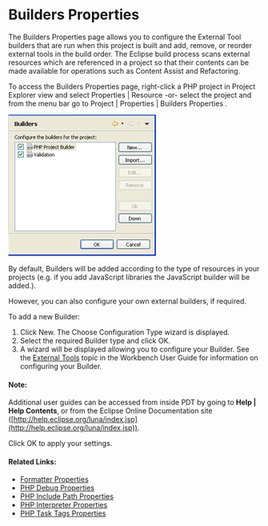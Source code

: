 # Builders Properties

<!--context:builders_properties-->

The Builders Properties page allows you to configure the External Tool builders that are run when this project is built and add, remove, or reorder external tools in the build order.  The Eclipse build process scans external resources which are referenced in a project so that their contents can be made available for operations such as Content Assist and Refactoring.

To access the Builders Properties page, right-click a PHP project in Project Explorer view and select Properties | Resource -or- select the project and from the menu bar go to Project | Properties | Builders Properties .

![properties_builders.png](images/properties_builders.png "properties_builders.png")

By default, Builders will be added according to the type of resources in your projects (e.g. if you add JavaScript libraries the JavaScript builder will be added.).

However, you can also configure your own external builders, if required.

<!--ref-start-->

To add a new Builder:

 1. Click New.  The Choose Configuration Type wizard is displayed.
 2. Select the required Builder type and click OK.
 3. A wizard will be displayed allowing you to configure your Builder.  See the [External Tools](PLUGINS_ROOT/org.eclipse.platform.doc.user/concepts/concepts-exttools.htm)  topic in the Workbench User Guide for information on configuring your Builder.

<!--note-start-->

#### Note:

Additional user guides can be accessed from inside PDT by going to **Help | Help Contents**, or from the Eclipse Online Documentation site ([http://help.eclipse.org/luna/index.jsp](http://help.eclipse.org/luna/index.jsp)).

<!--note-end-->

Click OK to apply your settings.

<!--ref-end-->

<!--links-start-->

#### Related Links:

 * [Formatter Properties](../../032-reference/040-php_project_properties/024-code_style_properties/016-formatter_properties.md)
 * [PHP Debug Properties](040-php_debug_properties.md)
 * [PHP Include Path Properties](048-php_include_path_properties.md)
 * [PHP Interpreter Properties](056-php_interpreter_properties.md)
 * [PHP Task Tags Properties](064-php_task_tags_properties.md)

<!--links-end-->
